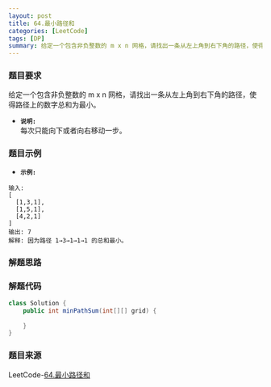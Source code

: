 ```yaml
---
layout: post
title: 64.最小路径和
categories: [LeetCode]
tags: [DP]
summary: 给定一个包含非负整数的 m x n 网格，请找出一条从左上角到右下角的路径，使得路径上的数字总和为最小。
---
```


### 题目要求
给定一个包含非负整数的 m x n 网格，请找出一条从左上角到右下角的路径，使得路径上的数字总和为最小。

- **`说明:`**  
每次只能向下或者向右移动一步。

### 题目示例
- **`示例:`**  
```
输入:
[
  [1,3,1],
  [1,5,1],
  [4,2,1]
]
输出: 7
解释: 因为路径 1→3→1→1→1 的总和最小。
```


### 解题思路



### 解题代码
```java
class Solution {
    public int minPathSum(int[][] grid) {
        
    }
}
```



### 题目来源
LeetCode-[64.最小路径和](https://leetcode-cn.com/problems/minimum-path-sum/)
